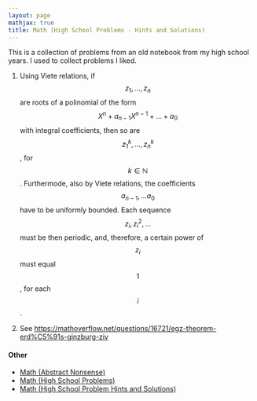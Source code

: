 ```yaml
---
layout: page
mathjax: true
title: Math (High School Problems - Hints and Solutions)
---
```


This is a collection of problems from an old notebook from my high school years. I used to collect problems I liked.

1. Using Viete relations, if $$z_1, ..., z_n$$ are roots of a polinomial of the form $$X^n + a_{n-1}X^{n-1} + ... + a_0$$ with integral coefficients, then so are $$z_1^k, ..., z_n^k$$, for $$k \in \mathbb{N}$$. Furthermode, also by Viete relations, the coefficients $$a_{n-1}, ... a_0$$ have to be uniformly bounded. Each sequence $$z_i, z_i^2, ...$$ must be then periodic, and, therefore, a certain power of $$z_i$$ must equal $$1$$, for each $$i$$.

3. See https://mathoverflow.net/questions/16721/egz-theorem-erd%C5%91s-ginzburg-ziv

#### Other
* [Math (Abstract Nonsense)](math_abstract_nonsense.md)
* [Math (High School Problems)](math_high_school.md)
* [Math (High School Problem Hints and Solutions)](math_high_school_solutions.md)

